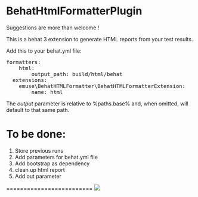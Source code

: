 BehatHtmlFormatterPlugin
========================

Suggestions are more than welcome !

This is a behat 3 extension to generate HTML reports from your test results.

Add this to your behat.yml file:

<pre>
formatters:
    html:
        output_path: build/html/behat
  extensions:
    emuse\BehatHTMLFormatter\BehatHTMLFormatterExtension:
        name: html
</pre>

The *output* parameter is relative to %paths.base% and, when omitted, will default to that same path.

To be done:
========================

1. Store previous runs
2. Add parameters for behat.yml file
3. Add bootstrap as dependency
4. clean up html report
5. Add out parameter

=========================
<img src="http://i.imgur.com/o0zCqiB.png"></img>
